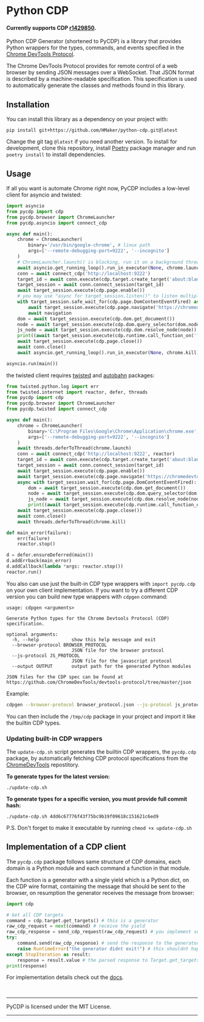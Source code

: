 # Python CDP
#### Currently supports CDP [r1429850][2].

Python CDP Generator (shortened to PyCDP) is a library that provides
Python wrappers for the types, commands, and events specified in the [Chrome
DevTools Protocol][1].  

The Chrome DevTools Protocol provides for remote control of a web browser by
sending JSON messages over a WebSocket. That JSON format is described by a
machine-readable specification. This specification is used to automatically
generate the classes and methods found in this library.

## Installation
You can install this library as a dependency on your project with:
```
pip install git+https://github.com/HMaker/python-cdp.git@latest
```
Change the git tag `@latest` if you need another version. To install for development, clone this
repository, install [Poetry][5] package manager and run `poetry install` to install dependencies.

## Usage
If all you want is automate Chrome right now, PyCDP includes a low-level client for asyncio and twisted:
```python
import asyncio
from pycdp import cdp
from pycdp.browser import ChromeLauncher
from pycdp.asyncio import connect_cdp

async def main():
    chrome = ChromeLauncher(
        binary='/usr/bin/google-chrome', # linux path
        args=['--remote-debugging-port=9222', '--incognito']
    )
    # ChromeLauncher.launch() is blocking, run it on a background thread
    await asyncio.get_running_loop().run_in_executor(None, chrome.launch)
    conn = await connect_cdp('http://localhost:9222')
    target_id = await conn.execute(cdp.target.create_target('about:blank'))
    target_session = await conn.connect_session(target_id)
    await target_session.execute(cdp.page.enable())
    # you may use "async for target_session.listen()" to listen multiple events, here we listen just a single event.
    with target_session.safe_wait_for(cdp.page.DomContentEventFired) as navigation:
        await target_session.execute(cdp.page.navigate('https://chromedevtools.github.io/devtools-protocol/'))
        await navigation
    dom = await target_session.execute(cdp.dom.get_document())
    node = await target_session.execute(cdp.dom.query_selector(dom.node_id, 'p'))
    js_node = await target_session.execute(cdp.dom.resolve_node(node))
    print((await target_session.execute(cdp.runtime.call_function_on('function() {return this.innerText;}', js_node.object_id, return_by_value=True)))[0].value)
    await target_session.execute(cdp.page.close())
    await conn.close()
    await asyncio.get_running_loop().run_in_executor(None, chrome.kill)

asyncio.run(main())
```
the twisted client requires [twisted][6] and [autobahn][7] packages:
```python
from twisted.python.log import err
from twisted.internet import reactor, defer, threads
from pycdp import cdp
from pycdp.browser import ChromeLauncher
from pycdp.twisted import connect_cdp

async def main():
    chrome = ChromeLauncher(
        binary='C:\Program Files\Google\Chrome\Application\chrome.exe', # windows path
        args=['--remote-debugging-port=9222', '--incognito']
    )
    await threads.deferToThread(chrome.launch)
    conn = await connect_cdp('http://localhost:9222', reactor)
    target_id = await conn.execute(cdp.target.create_target('about:blank'))
    target_session = await conn.connect_session(target_id)
    await target_session.execute(cdp.page.enable())
    await target_session.execute(cdp.page.navigate('https://chromedevtools.github.io/devtools-protocol/'))
    async with target_session.wait_for(cdp.page.DomContentEventFired):
        dom = await target_session.execute(cdp.dom.get_document())
        node = await target_session.execute(cdp.dom.query_selector(dom.node_id, 'p'))
        js_node = await target_session.execute(cdp.dom.resolve_node(node))
        print((await target_session.execute(cdp.runtime.call_function_on('function() {return this.innerText;}', js_node.object_id, return_by_value=True)))[0].value)
    await target_session.execute(cdp.page.close())
    await conn.close()
    await threads.deferToThread(chrome.kill)

def main_error(failure):
    err(failure)
    reactor.stop()

d = defer.ensureDeferred(main())
d.addErrback(main_error)
d.addCallback(lambda *args: reactor.stop())
reactor.run()
```

You also can use just the built-in CDP type wrappers with `import pycdp.cdp` on your own client implementation. If you want to try a different CDP version you can build new type wrappers with `cdpgen` command:
```
usage: cdpgen <arguments>

Generate Python types for the Chrome Devtools Protocol (CDP) specification.

optional arguments:
  -h, --help            show this help message and exit
  --browser-protocol BROWSER_PROTOCOL
                        JSON file for the browser protocol
  --js-protocol JS_PROTOCOL
                        JSON file for the javascript protocol
  --output OUTPUT       output path for the generated Python modules

JSON files for the CDP spec can be found at https://github.com/ChromeDevTools/devtools-protocol/tree/master/json
```
Example:
```sh
cdpgen --browser-protocol browser_protocol.json --js-protocol js_protocol.json --output /tmp/cdp
```
You can then include the `/tmp/cdp` package in your project and import it like the builtin CDP types.  

### Updating built-in CDP wrappers
The `update-cdp.sh` script generates the builtin CDP wrappers, the `pycdp.cdp` package, by automatically fetching CDP protocol specifications from the [ChromeDevTools][8] repostitory.

**To generate types for the latest version:**
```shell
./update-cdp.sh
```
**To generate types for a specific version, you must provide full commit hash:**
```shell
./update-cdp.sh 4dd6c67776f43f75bc9b19f09618c151621c6ed9
```
P.S. Don't forget to make it executable by running `chmod +x update-cdp.sh`

## Implementation of a CDP client
The `pycdp.cdp` package follows same structure of CDP domains, each domain is a Python module and each command a function in that module.

Each function is a generator with a single yield which is a Python dict, on the CDP wire format,
containing the message that should be sent to the browser, on resumption the generator receives the message from browser:
```python
import cdp

# Get all CDP targets
command = cdp.target.get_targets() # this is a generator
raw_cdp_request = next(command) # receive the yield
raw_cdp_response = send_cdp_request(raw_cdp_request) # you implement send_cdp_request, raw_cdp_request is the JSON object that should be sent to browser
try:
    command.send(raw_cdp_response) # send the response to the generator where raw_cdp_response is the JSON object received from browser, it will raise StopIteration
    raise RuntimeError("the generator didnt exit!") # this shouldnt happen
except StopIteration as result:
    response = result.value # the parsed response to Target.get_targets() command
print(response)
```
For implementation details check out the [docs][3].

<br>
<hr>
PyCDP is licensed under the MIT License.
<hr>

[1]: https://chromedevtools.github.io/devtools-protocol/
[2]: https://github.com/ChromeDevTools/devtools-protocol/tree/e1bdcc8cda9709838002a1516058ec8b266cbe88
[3]: docs/getting_started.rst
[4]: https://github.com/hyperiongray/trio-chrome-devtools-protocol
[5]: https://python-poetry.org/docs/
[6]: https://pypi.org/project/Twisted/
[7]: https://pypi.org/project/autobahn/
[8]: https://github.com/ChromeDevTools/devtools-protocol
